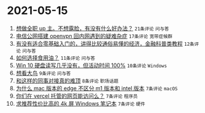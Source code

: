 # 2021-05-15

1. [想做全职 up 主。不想露脸，有没有什么好办法？](https://www.v2ex.com/t/777083) `21条评论` `问与答`
1. [电信公网搭建 openvpn 回内网遇到的疑难杂症](https://www.v2ex.com/t/777037) `17条评论` `宽带症候群`
1. [有没有适合零基础入门的，讲得比较通俗易懂的经济，金融科普类教程](https://www.v2ex.com/t/777038) `12条评论` `问与答`
1. [如何选择食用油？](https://www.v2ex.com/t/777036) `11条评论` `问与答`
1. [Win 10 硬盘读写几乎没有，但活动时间 100%](https://www.v2ex.com/t/777044) `10条评论` `Windows`
1. [想看大鸟](https://www.v2ex.com/t/777058) `9条评论` `问与答`
1. [和这样的同事对接真的难顶](https://www.v2ex.com/t/777072) `8条评论` `职场话题`
1. [为什么 mac 版本的 edge 不区分 m1 版本和 intel 版本](https://www.v2ex.com/t/777052) `7条评论` `macOS`
1. [你们在 vercel 托管的网页能访问么？](https://www.v2ex.com/t/777043) `7条评论` `程序员`
1. [求推荐性价比高的 4k 屏 Windows 笔记本](https://www.v2ex.com/t/777042) `7条评论` `硬件`
